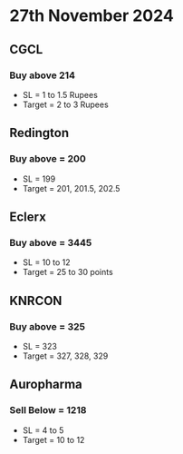 # 27th November 2024

## CGCL

### Buy above 214

- SL = 1 to 1.5 Rupees
- Target = 2 to 3 Rupees

## Redington

### Buy above = 200

- SL = 199
- Target = 201, 201.5, 202.5

## Eclerx

### Buy above = 3445

- SL = 10 to 12
- Target = 25 to 30 points

## KNRCON

### Buy above = 325

- SL = 323
- Target = 327, 328, 329

## Auropharma

### Sell Below = 1218

- SL = 4 to 5
- Target = 10 to 12
    